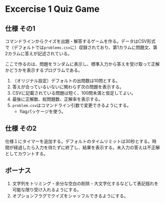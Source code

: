 # Excercise 1 Quiz Game

## 仕様 その1

コマンドラインからクイズを出題・解答するゲームを作る。データはCSV形式で（デフォルトでは`problems.csv`に）収録されており、第1カラムに問題文、第2カラムに答えが記述されている。

ここで作るのは、問題をランダムに表示し、標準入力から答えを受け取って正解かどうかを表示するプログラムである。

1. （オリジナル設定）デフォルトの出問数は10問とする。
2. 答えが合っているいないに関わらず次の問題を表示する。
3. CSVに記載されている問題は短く、100問未満と仮定してよい。
4. 最後に正解数、総問題数、正解率を表示する。
5. `problem.csv`はコマンドライン引数で変更できるようにする。
    * flagパッケージを使う。

## 仕様 その2

仕様１にタイマーを追加する。デフォルトのタイムリミットは30秒とする。時間が経過したら入力を待たずに終了し、結果を表示する。未入力の答えは不正解としてカウントする。

## ボーナス

1. 文字列をトリミング・余分な空白の削除・大文字化するなどして表記揺れを可能な限り受け入れるようにする。
2. オプションフラグでクイズをシャッフルできるようにする。
